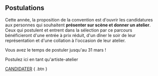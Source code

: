 ## Postulations

Cette année, la proposition de la convention est d'ouvrir les candidatures aux personnes qui souhaitent **présenter sur scène et donner un atelier**. Ceux qui postulent et entrent dans la sélection par ce parcours bénéficieront d'une entrée à prix réduit, d'un dîner le soir de leur représentation et d'une collation à l'occasion de leur atelier.

Vous avez le temps de postuler jusqu'au 31 mars !

Postulez ici en tant qu'artiste-atelier

[CANDIDATER](https://forms.gle/CXaKRhWorK85N4QQ6)
{ .btn }
